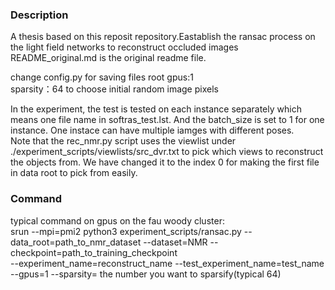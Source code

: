 ### Description
A  thesis based on this reposit repository.Eastablish the ransac process on the light field networks to reconstruct occluded images  
README_original.md is the original readme file.

change config.py for saving files root 
gpus:1  
sparsity：64 to choose initial random image pixels  

In the experiment, the test is tested on each instance separately which means one file name in softras_test.lst. And the batch_size is set to 1 for one instance.
One instace can have multiple iamges with different poses.  
Note that the rec_nmr.py script uses the viewlist under ./experiment_scripts/viewlists/src_dvr.txt to pick which views to reconstruct the objects from. We have changed it to the index 0 for making the first file in data root to pick from easily.


### Command
typical command on gpus on the fau woody cluster:   
srun --mpi=pmi2 python3 experiment_scripts/ransac.py --data_root=path_to_nmr_dataset --dataset=NMR --checkpoint=path_to_training_checkpoint   
--experiment_name=reconstruct_name --test_experiment_name=test_name --gpus=1 --sparsity= the number you want to sparsify(typical 64)
